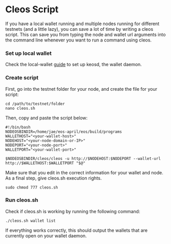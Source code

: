 # Cleos Script

If you have a local wallet running and multiple nodes running for different testnets (and a little lazy), you can save a lot of time by writing a cleos script. This can save you from typing the node and wallet url arguments into the command line whenever you want to run a command using cleos.

### Set up local wallet

Check the local-wallet [guide](https://github.com/eoscafe/eos-debug/blob/master/local-wallet.md) to set up keosd, the wallet daemon.

### Create script

First, go into the testnet folder for your node, and create the file for your script:

```console
cd /path/to/testnet/folder
nano cleos.sh
```

Then, copy and paste the script below:

```console
#!/bin/bash
NODEOSBINDIR=/home/jae/eos-april/eos/build/programs
WALLETHOST="<your-wallet-host>"
NODEHOST="<your-node-domain-or-IP>"
NODEPORT="<your-node-port>"
WALLETPORT="<your-wallet-port>"

$NODEOSBINDIR/cleos/cleos -u http://$NODEHOST:$NODEPORT --wallet-url http://$WALLETHOST:$WALLETPORT "$@"
```

Make sure that you edit in the correct information for your wallet and node. As a final step, give cleos.sh execution rights.

```console
sudo chmod 777 cleos.sh
```

### Run cleos.sh

Check if cleos.sh is working by running the following command:

```console
./cleos.sh wallet list
```

If everything works correctly, this should output the wallets that are currently open on your wallet daemon.
